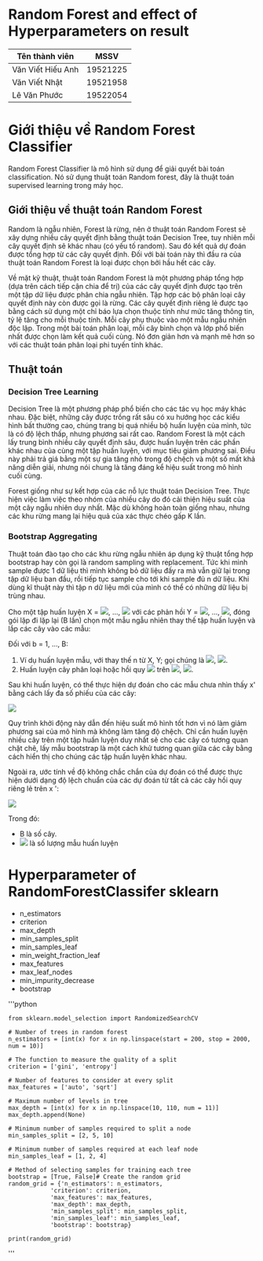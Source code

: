 # Random Forest and effect of Hyperparameters on result

| Tên thành viên    | MSSV     |
| ----------------- | -------- |
| Văn Viết Hiếu Anh | 19521225 |
| Văn Viết Nhật     | 19521958 |
| Lê Văn Phước      | 19522054 |

# Giới thiệu về Random Forest Classifier
Random Forest Classifier là mô hình sử dụng để giải quyết bài toán classification. Nó sử dụng thuật toán Random forest, đây là thuật toán supervised learning trong máy học.
## Giới thiệu về thuật toán Random Forest
Random là ngẫu nhiên, Forest là rừng, nên ở thuật toán Random Forest sẽ xây dựng nhiều cây quyết định bằng thuật toán Decision Tree, tuy nhiên mỗi cây quyết định sẽ khác nhau (có yếu tố random). Sau đó kết quả dự đoán được tổng hợp từ các cây quyết định.
Đối với bài toán này thì đầu ra của thuật toán Random Forest là loại được chọn bởi hầu hết các cây.

Về mặt kỹ thuật, thuật toán Random Forest là một phương pháp tổng hợp (dựa trên cách tiếp cận chia để trị) của các cây quyết định được tạo trên một tập dữ liệu được phân chia ngẫu nhiên. Tập hợp các bộ phân loại cây quyết định này còn được gọi là rừng. Các cây quyết định riêng lẻ được tạo bằng cách sử dụng một chỉ báo lựa chọn thuộc tính như mức tăng thông tin, tỷ lệ tăng cho mỗi thuộc tính. Mỗi cây phụ thuộc vào một mẫu ngẫu nhiên độc lập. Trong một bài toán phân loại, mỗi cây bình chọn và lớp phổ biến nhất được chọn làm kết quả cuối cùng. Nó đơn giản hơn và mạnh mẽ hơn so với các thuật toán phân loại phi tuyến tính khác.

## Thuật toán

### Decision Tree Learning

Decision Tree là một phương pháp phổ biến cho các tác vụ học máy khác nhau. Đặc biệt, những cây được trồng rất sâu có xu hướng học các kiểu hình bất thường cao, chúng trang bị quá nhiều bộ huấn luyện của mình, tức là có độ lệch thấp, nhưng phương sai rất cao. Random Forest là một cách lấy trung bình nhiều cây quyết định sâu, được huấn luyện trên các phần khác nhau của cùng một tập huấn luyện, với mục tiêu giảm phương sai. Điều này phải trả giá bằng một sự gia tăng nhỏ trong độ chệch và một số mất khả năng diễn giải, nhưng nói chung là tăng đáng kể hiệu suất trong mô hình cuối cùng.

Forest giống như sự kết hợp của các nỗ lực thuật toán Decision Tree. Thực hiện việc làm việc theo nhóm của nhiều cây do đó cải thiện hiệu suất của một cây ngẫu nhiên duy nhất. Mặc dù không hoàn toàn giống nhau, nhưng các khu rừng mang lại hiệu quả của xác thực chéo gấp K lần.

### Bootstrap Aggregating

Thuật toán đào tạo cho các khu rừng ngẫu nhiên áp dụng kỹ thuật tổng hợp bootstrap hay còn gọi là random sampling with replacement. Tức khi mình sample được 1 dữ liệu thì mình không bỏ dữ liệu đấy ra mà vẫn giữ lại trong tập dữ liệu ban đầu, rồi tiếp tục sample cho tới khi sample đủ n dữ liệu. Khi dùng kĩ thuật này thì tập n dữ liệu mới của mình có thể có những dữ liệu bị trùng nhau.

Cho một tập huấn luyện X = <img src="https://render.githubusercontent.com/render/math?math=x_{1}">, ..., <img src="https://render.githubusercontent.com/render/math?math=x_{n}"> với các phản hồi Y = <img src="https://render.githubusercontent.com/render/math?math=y_{1}">, ..., <img src="https://render.githubusercontent.com/render/math?math=y_{n}">, đóng gói lặp đi lặp lại (B lần) chọn một mẫu ngẫu nhiên thay thế tập huấn luyện và lắp các cây vào các mẫu:

Đối với b = 1, ..., B:

1. Ví dụ huấn luyện mẫu, với thay thế n từ X, Y; gọi chúng là <img src="https://render.githubusercontent.com/render/math?math=X_{b}">, <img src="https://render.githubusercontent.com/render/math?math=Y_{b}">.
2. Huấn luyện cây phân loại hoặc hồi quy <img src="https://render.githubusercontent.com/render/math?math=f_{b}"> trên <img src="https://render.githubusercontent.com/render/math?math=X_{b}">, <img src="https://render.githubusercontent.com/render/math?math=Y_{b}">.

Sau khi huấn luyện, có thể thực hiện dự đoán cho các mẫu chưa nhìn thấy x' bằng cách lấy đa số phiếu của các cây:

<img src="https://render.githubusercontent.com/render/math?math=\hat{f} = \frac{1}{B} \sum_{b=1}^{B} f_{b} (x')">

Quy trình khởi động này dẫn đến hiệu suất mô hình tốt hơn vì nó làm giảm phương sai của mô hình mà không làm tăng độ chệch. Chỉ cần huấn luyện nhiều cây trên một tập huấn luyện duy nhất sẽ cho các cây có tương quan chặt chẽ, lấy mẫu bootstrap là một cách khử tương quan giữa các cây bằng cách hiển thị cho chúng các tập huấn luyện khác nhau. 

Ngoài ra, ước tính về độ không chắc chắn của dự đoán có thể được thực hiện dưới dạng độ lệch chuẩn của các dự đoán từ tất cả các cây hồi quy riêng lẻ trên x ':

<img src="https://render.githubusercontent.com/render/math?math=\sigma = \sqrt{\frac{\sum_{b=1}^{B}(f_{b}(x') - \hat{f})^{2}}{B - 1}}">

Trong đó: 
+ B là số cây.
+ <img src="https://render.githubusercontent.com/render/math?math=x_{i}"> là số lượng mẫu huấn luyện

# Hyperparameter of RandomForestClassifer sklearn

+ n_estimators
+ criterion
+ max_depth
+ min_samples_split
+ min_samples_leaf
+ min_weight_fraction_leaf
+ max_features
+ max_leaf_nodes
+ min_impurity_decrease
+ bootstrap

'''python
    
    from sklearn.model_selection import RandomizedSearchCV
    
    # Number of trees in random forest
    n_estimators = [int(x) for x in np.linspace(start = 200, stop = 2000, num = 10)]
    
    # The function to measure the quality of a split
    criterion = ['gini', 'entropy']

    # Number of features to consider at every split
    max_features = ['auto', 'sqrt']
    
    # Maximum number of levels in tree
    max_depth = [int(x) for x in np.linspace(10, 110, num = 11)]
    max_depth.append(None)
    
    # Minimum number of samples required to split a node
    min_samples_split = [2, 5, 10]
    
    # Minimum number of samples required at each leaf node
    min_samples_leaf = [1, 2, 4]
    
    # Method of selecting samples for training each tree
    bootstrap = [True, False]# Create the random grid
    random_grid = {'n_estimators': n_estimators,
                'criterion': criterion,
                'max_features': max_features,
                'max_depth': max_depth,
                'min_samples_split': min_samples_split,
                'min_samples_leaf': min_samples_leaf,
                'bootstrap': bootstrap}

    print(random_grid)

'''
